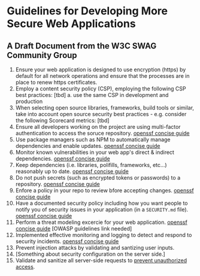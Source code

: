# Guidelines for Developing More Secure Web Applications

## A Draft Document from the W3C SWAG Community Group

1. Ensure your web application is designed to use encryption (https) by default for all network operations and ensure that the processes are in place to renew https certificates.
2. Employ a content security policy (CSP), employing the following CSP best practices: [tbd]
   a. use the same CSP in development and production
4. When selecting open source libraries, frameworks, build tools or similar, take into account open source security best practices - e.g. consider the following Scorecard metrics: [tbd]
5. Ensure all developers working on the project are using multi-factor authentication to access the soruce repository. [openssf concise guide](https://best.openssf.org/Concise-Guide-for-Developing-More-Secure-Software)
6. Use package managers such as NPM to automatically manage dependencies and enable updates. [openssf concise guide](https://best.openssf.org/Concise-Guide-for-Developing-More-Secure-Software)
7. Monitor known vulnerabilities in your web app's direct & indirect dependencies. [openssf concise guide](https://best.openssf.org/Concise-Guide-for-Developing-More-Secure-Software)
8. Keep dependencies (i.e. libraries, polifills, frameworks, etc...) reasonably up to date. [openssf concise guide](https://best.openssf.org/Concise-Guide-for-Developing-More-Secure-Software)
9. Do not push secrets (such as encrypted tokens or passwords) to a repository. [openssf concise guide](https://best.openssf.org/Concise-Guide-for-Developing-More-Secure-Software)
10. Enfore a policy in your repo to review bfore accepting changes. [openssf concise guide](https://best.openssf.org/Concise-Guide-for-Developing-More-Secure-Software)
11. Have a documented security policy including how you want people to notify you of security issues in your application (in a `SECURITY.md` file). [openssf concise guide](https://best.openssf.org/Concise-Guide-for-Developing-More-Secure-Software)
12. Perform a threat modeling excercie for your web application. [openssf concise guide](https://best.openssf.org/Concise-Guide-for-Developing-More-Secure-Software) [OWASP guidelines link needed]
13. Implemented effective monitoring and logging to detect and respond to security incidents. [openssf concise guide](https://best.openssf.org/Concise-Guide-for-Developing-More-Secure-Software)
14. Prevent injection attacks by validating and santizing user inputs.
15. [Something about security configuration on the server side.]
16. Validate and sanitize all server-side requests to [prevent unauthorized access](https://cheatsheetseries.owasp.org/cheatsheets/Server_Side_Request_Forgery_Prevention_Cheat_Sheet.html).
